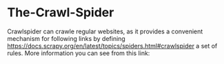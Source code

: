# The-Crawl-Spider
Crawlspider can crawle regular websites, as it provides a convenient mechanism for following links by defining https://docs.scrapy.org/en/latest/topics/spiders.html#crawlspider a set of rules. More information you can see from this link: 
